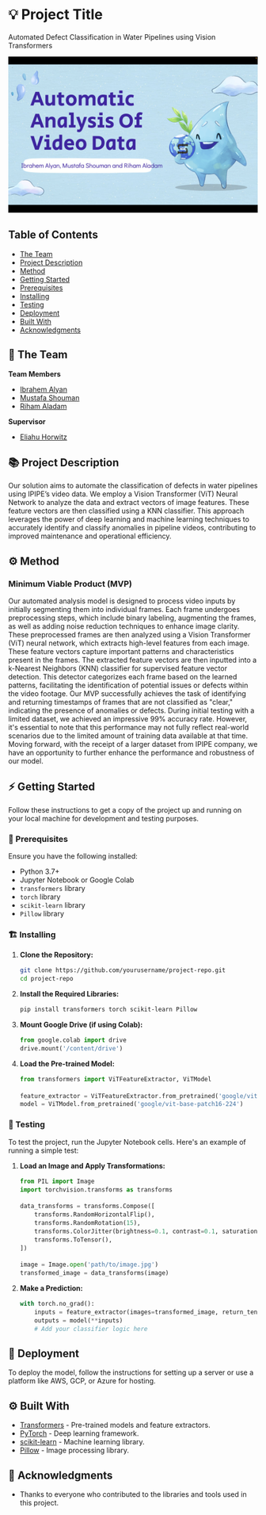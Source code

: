 # 💡 Project Title
Automated Defect Classification in Water Pipelines using Vision Transformers

<!-- cool project cover image -->
![Project Cover Image](/media/back.png)

## Table of Contents
- [The Team](#the-team)
- [Project Description](#project-description)
- [Method](#method)
- [Getting Started](#getting-started)
- [Prerequisites](#prerequisites)
- [Installing](#installing)
- [Testing](#testing)
- [Deployment](#deployment)
- [Built With](#built-with)
- [Acknowledgments](#acknowledgments)

## 👥 The Team 
**Team Members**
- [Ibrahem Alyan](ibrahem.alyan@mail.huji.ac.il)
- [Mustafa Shouman](name@mail.huji.ac.il)
- [Riham Aladam](name@mail.huji.ac.il)

**Supervisor**
- [Eliahu Horwitz](wwww.link_to_lab.com)

## 📚 Project Description
Our solution aims to automate the classification of defects in water pipelines using IPIPE’s video data. We employ a Vision Transformer (ViT) Neural Network to analyze the data and extract vectors of image features. These feature vectors are then classified using a KNN classifier. This approach leverages the power of deep learning and machine learning techniques to accurately identify and classify anomalies in pipeline videos, contributing to improved maintenance and operational efficiency.

## ⚙️ Method
### Minimum Viable Product (MVP)
Our automated analysis model is designed to process video inputs by initially segmenting them into individual frames. Each frame undergoes preprocessing steps, which include binary labeling, augmenting the frames, as well as adding noise reduction techniques to enhance image clarity.
These preprocessed frames are then analyzed using a Vision Transformer (ViT) neural network, which extracts high-level features from each image. These feature vectors capture important patterns and characteristics present in the frames.
The extracted feature vectors are then inputted into a k-Nearest Neighbors (KNN) classifier for supervised feature vector detection. This detector categorizes each frame based on the learned patterns, facilitating the identification of potential issues or defects within the video footage.
Our MVP successfully achieves the task of identifying and returning timestamps of frames that are not classified as "clear," indicating the presence of anomalies or defects. During initial testing with a limited dataset, we achieved an impressive 99% accuracy rate. However, it's essential to note that this performance may not fully reflect real-world scenarios due to the limited amount of training data available at that time.
Moving forward, with the receipt of a larger dataset from IPIPE company, we have an opportunity to further enhance the performance and robustness of our model.

## ⚡ Getting Started
Follow these instructions to get a copy of the project up and running on your local machine for development and testing purposes.

### 🧱 Prerequisites
Ensure you have the following installed:
- Python 3.7+
- Jupyter Notebook or Google Colab
- `transformers` library
- `torch` library
- `scikit-learn` library
- `Pillow` library

### 🏗️ Installing
1. **Clone the Repository:**
    ```bash
    git clone https://github.com/yourusername/project-repo.git
    cd project-repo
    ```

2. **Install the Required Libraries:**
    ```bash
    pip install transformers torch scikit-learn Pillow
    ```

3. **Mount Google Drive (if using Colab):**
    ```python
    from google.colab import drive
    drive.mount('/content/drive')
    ```

4. **Load the Pre-trained Model:**
    ```python
    from transformers import ViTFeatureExtractor, ViTModel

    feature_extractor = ViTFeatureExtractor.from_pretrained('google/vit-base-patch16-224')
    model = ViTModel.from_pretrained('google/vit-base-patch16-224')
    ```

### 🧪 Testing
To test the project, run the Jupyter Notebook cells. Here's an example of running a simple test:

1. **Load an Image and Apply Transformations:**
    ```python
    from PIL import Image
    import torchvision.transforms as transforms

    data_transforms = transforms.Compose([
        transforms.RandomHorizontalFlip(),
        transforms.RandomRotation(15),
        transforms.ColorJitter(brightness=0.1, contrast=0.1, saturation=0.1, hue=0.1),
        transforms.ToTensor(),
    ])

    image = Image.open('path/to/image.jpg')
    transformed_image = data_transforms(image)
    ```

2. **Make a Prediction:**
    ```python
    with torch.no_grad():
        inputs = feature_extractor(images=transformed_image, return_tensors="pt")
        outputs = model(**inputs)
        # Add your classifier logic here
    ```

## 🚀 Deployment
To deploy the model, follow the instructions for setting up a server or use a platform like AWS, GCP, or Azure for hosting.

## ⚙️ Built With
- [Transformers](https://github.com/huggingface/transformers) - Pre-trained models and feature extractors.
- [PyTorch](https://pytorch.org/) - Deep learning framework.
- [scikit-learn](https://scikit-learn.org/stable/) - Machine learning library.
- [Pillow](https://python-pillow.org/) - Image processing library.

## 🙏 Acknowledgments
- Thanks to everyone who contributed to the libraries and tools used in this project.

